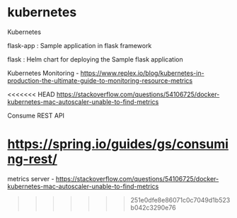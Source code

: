 # kubernetes
Kubernetes

flask-app : Sample application in flask framework

flask     : Helm chart for deploying the Sample flask application

Kubernetes Monitoring - https://www.replex.io/blog/kubernetes-in-production-the-ultimate-guide-to-monitoring-resource-metrics

<<<<<<< HEAD
https://stackoverflow.com/questions/54106725/docker-kubernetes-mac-autoscaler-unable-to-find-metrics 

Consume REST API

https://spring.io/guides/gs/consuming-rest/
=======
metrics server - https://stackoverflow.com/questions/54106725/docker-kubernetes-mac-autoscaler-unable-to-find-metrics 
>>>>>>> 251e0dfe8e86071c0c7049d1b523b042c3290e76
